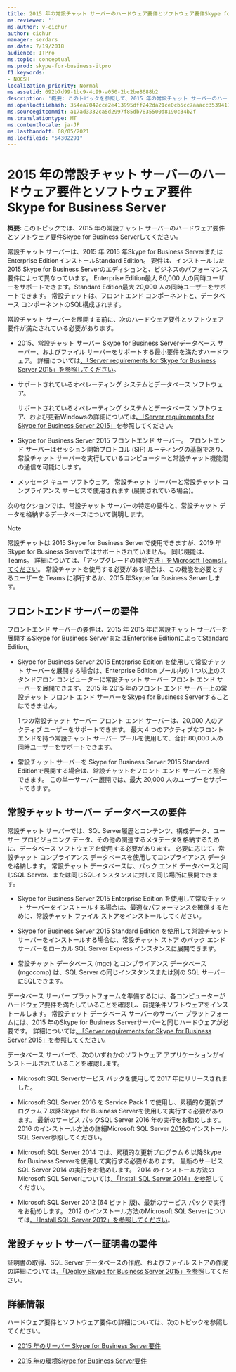 ```yaml
---
title: 2015 年の常設チャット サーバーのハードウェア要件とソフトウェア要件Skype for Business Server
ms.reviewer: ''
ms.author: v-cichur
author: cichur
manager: serdars
ms.date: 7/19/2018
audience: ITPro
ms.topic: conceptual
ms.prod: skype-for-business-itpro
f1.keywords:
- NOCSH
localization_priority: Normal
ms.assetid: 692b7d99-1bc9-4c99-a050-2bc2be8688b2
description: '概要: このトピックを参照して、2015 年の常設チャット サーバーのハードウェア要件とソフトウェア要件Skype for Business Serverしてください。'
ms.openlocfilehash: 354ea7042cce2e413995dff242da21ce0cb5cc7aaacc35394110aab89a146383
ms.sourcegitcommit: a17ad3332ca5d2997f85db7835500d8190c34b2f
ms.translationtype: MT
ms.contentlocale: ja-JP
ms.lasthandoff: 08/05/2021
ms.locfileid: "54302291"
---
```

# <a name="hardware-and-software-requirements-for-persistent-chat-server-in-skype-for-business-server-2015"></a>2015 年の常設チャット サーバーのハードウェア要件とソフトウェア要件Skype for Business Server
 
**概要:** このトピックでは、2015 年の常設チャット サーバーのハードウェア要件とソフトウェア要件Skype for Business Serverしてください。
  
常設チャット サーバーは、2015 年 2015 年Skype for Business ServerまたはEnterprise EditionインストールStandard Edition。 要件は、インストールした 2015 Skype for Business Serverのエディションと、ビジネスのパフォーマンス要件によって異なっています。 Enterprise Edition最大 80,000 人の同時ユーザーをサポートできます。Standard Edition最大 20,000 人の同時ユーザーをサポートできます。 常設チャットは、フロントエンド コンポーネントと、データベース コンポーネントのSQL構成されます。
  
常設チャット サーバーを展開する前に、次のハードウェア要件とソフトウェア要件が満たされている必要があります。
  
- 2015、常設チャット サーバー Skype for Business Serverデータベース サーバー、およびファイル サーバーをサポートする最小要件を満たすハードウェア。 詳細については[、「Server requirements for Skype for Business Server 2015」を参照してください](../../plan-your-deployment/requirements-for-your-environment/server-requirements.md)。
    
- サポートされているオペレーティング システムとデータベース ソフトウェア。
    
    サポートされているオペレーティング システムとデータベース ソフトウェア、および更新Windowsの詳細については[、「Server requirements for Skype for Business Server 2015」](../../plan-your-deployment/requirements-for-your-environment/server-requirements.md)を参照してください。
    
- Skype for Business Server 2015 フロントエンド サーバー。 フロントエンド サーバーはセッション開始プロトコル (SIP) ルーティングの基盤であり、常設チャット サーバーを実行しているコンピューターと常設チャット機能間の通信を可能にします。 
    
- メッセージ キュー ソフトウェア。 常設チャット サーバーと常設チャット コンプライアンス サービスで使用されます (展開されている場合)。
    
次のセクションでは、常設チャット サーバーの特定の要件と、常設チャット データを格納するデータベースについて説明します。

> [!NOTE] 
> 常設チャットは 2015 Skype for Business Serverで使用できますが、2019 年Skype for Business Serverではサポートされていません。 同じ機能は、Teams。 詳細については、「アップグレードの開始[方法」をMicrosoft Teamsしてください](/microsoftteams/upgrade-start-here)。 常設チャットを使用する必要がある場合は、この機能を必要とするユーザーを Teams に移行するか、2015 年Skype for Business Serverします。 
  
## <a name="front-end-server-requirements"></a>フロントエンド サーバーの要件

フロントエンド サーバーの要件は、2015 年 2015 年に常設チャット サーバーを展開するSkype for Business ServerまたはEnterprise EditionによってStandard Edition。
  
- Skype for Business Server 2015 Enterprise Edition を使用して常設チャット サーバーを展開する場合は、Enterprise Edition プール内の 1 つ以上のスタンドアロン コンピューターに常設チャット サーバー フロント エンド サーバーを展開できます。 2015 年 2015 年のフロント エンド サーバー上の常設チャット フロント エンド サーバーをSkype for Business Serverすることはできません。 
    
    1 つの常設チャット サーバー フロント エンド サーバーは、20,000 人のアクティブ ユーザーをサポートできます。 最大 4 つのアクティブなフロントエンドを持つ常設チャット サーバー プールを使用して、合計 80,000 人の同時ユーザーをサポートできます。 
    
- 常設チャット サーバーを Skype for Business Server 2015 Standard Editionで展開する場合は、常設チャットをフロント エンド サーバーと照合できます。 この単一サーバー展開では、最大 20,000 人のユーザーをサポートできます。 
    
## <a name="persistent-chat-server-database-requirements"></a>常設チャット サーバー データベースの要件

常設チャット サーバーでは、SQL Server履歴とコンテンツ、構成データ、ユーザー プロビジョニング データ、その他の関連するメタデータを格納するために、データベース ソフトウェアを使用する必要があります。 必要に応じて、常設チャット コンプライアンス データベースを使用してコンプライアンス データを格納します。 常設チャット データベースは、バック エンド データベースと同じSQL Server、または同じSQLインスタンスに対して同じ場所に展開できます。 
  
- Skype for Business Server 2015 Enterprise Edition を使用して常設チャット サーバーをインストールする場合は、最適なパフォーマンスを確保するために、常設チャット ファイル ストアをインストールしてください。
    
- Skype for Business Server 2015 Standard Edition を使用して常設チャット サーバーをインストールする場合は、常設チャット ストア のバック エンド サーバーをローカル SQL Server Express インスタンスに展開できます。
    
- 常設チャット データベース (mgc) とコンプライアンス データベース (mgccomp) は、SQL Server の同じインスタンスまたは別の SQL サーバーにSQLできます。
    
データベース サーバー プラットフォームを準備するには、各コンピューターがハードウェア要件を満たしていることを確認し、前提条件ソフトウェアをインストールします。 常設チャット データベース サーバーのサーバー プラットフォームには、2015 年のSkype for Business Serverサーバーと同じハードウェアが必要です。 詳細については[、「Server requirements for Skype for Business Server 2015」を参照してください](../../plan-your-deployment/requirements-for-your-environment/server-requirements.md)。
  
データベース サーバーで、次のいずれかのソフトウェア アプリケーションがインストールされていることを確認します。

- Microsoft SQL Serverサービス パックを使用して 2017 年にリリースされました。

- Microsoft SQL Server 2016 を Service Pack 1 で使用し、累積的な更新プログラム 7 以降Skype for Business Serverを使用して実行する必要があります。 最新のサービス パックSQL Server 2016 年の実行をお勧めします。 2016 のインストール方法の詳細Microsoft SQL Server [2016](/sql/database-engine/install-windows/install-sql-server?view=sql-server-2016)のインストールSQL Server参照してください。

- Microsoft SQL Server 2014 では、累積的な更新プログラム 6 以降Skype for Business Serverを使用して実行する必要があります。 最新のサービス SQL Server 2014 の実行をお勧めします。 2014 のインストール方法のMicrosoft SQL Serverについては[、「Install SQL Server 2014」を参照](/sql/database-engine/install-windows/install-sql-server?view=sql-server-2014)してください。

- Microsoft SQL Server 2012 (64 ビット 版)、最新のサービス パックで実行をお勧めします。 2012 のインストール方法のMicrosoft SQL Serverについては[、「Install SQL Server 2012」を参照してください](/previous-versions/sql/sql-server-2012/bb500395(v=sql.110))。

## <a name="persistent-chat-server-certificate-requirements"></a>常設チャット サーバー証明書の要件

証明書の取得、SQL Server データベースの作成、およびファイル ストアの作成の詳細については[、「Deploy Skype for Business Server 2015」を参照](../../deploy/deploy.md)してください。 
  
## <a name="for-more-information"></a>詳細情報

ハードウェア要件とソフトウェア要件の詳細については、次のトピックを参照してください。
  
- [2015 年のサーバー Skype for Business Server要件](../../plan-your-deployment/requirements-for-your-environment/server-requirements.md)
    
- [2015 年の環境Skype for Business Server要件](../../plan-your-deployment/requirements-for-your-environment/environmental-requirements.md)
